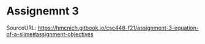 # Assignemnt 3
SourceURL: https://hmcnich.gitbook.io/csc448-f21/assignment-3-equation-of-a-slime#assignment-objectives
